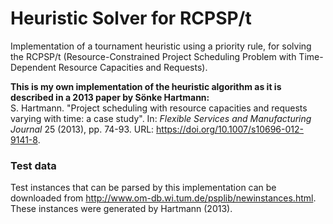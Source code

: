 # Heuristic Solver for RCPSP/t
Implementation of a tournament heuristic using a priority rule, for solving the RCPSP/t (Resource-Constrained Project Scheduling Problem with Time-Dependent Resource Capacities and Requests).

**This is my own implementation of the heuristic algorithm as it is described in a 2013 paper by Sönke Hartmann:**<br />
S. Hartmann. 
"Project scheduling with resource capacities and requests varying with time: a case study". 
In: _Flexible Services and Manufacturing Journal_ 25 (2013), pp. 74-93. 
URL: https://doi.org/10.1007/s10696-012-9141-8.

### Test data
Test instances that can be parsed by this implementation can be downloaded from http://www.om-db.wi.tum.de/psplib/newinstances.html.
These instances were generated by Hartmann (2013).
